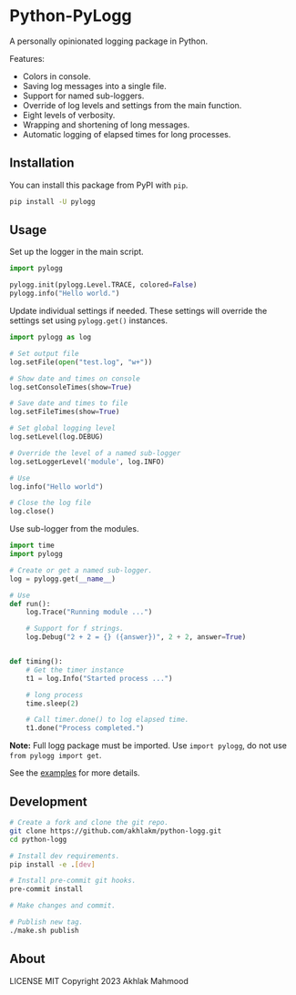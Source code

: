 # Python-PyLogg
A personally opinionated logging package in Python.

Features:
- Colors in console.
- Saving log messages into a single file.
- Support for named sub-loggers.
- Override of log levels and settings from the main function.
- Eight levels of verbosity.
- Wrapping and shortening of long messages.
- Automatic logging of elapsed times for long processes.

## Installation
You can install this package from PyPI with `pip`.

```sh
pip install -U pylogg
```

## Usage
Set up the logger in the main script.

```python
import pylogg

pylogg.init(pylogg.Level.TRACE, colored=False)
pylogg.info("Hello world.")
```

Update individual settings if needed. These settings will override the settings set using `pylogg.get()` instances.

```python
import pylogg as log

# Set output file
log.setFile(open("test.log", "w+"))

# Show date and times on console
log.setConsoleTimes(show=True)

# Save date and times to file
log.setFileTimes(show=True)

# Set global logging level
log.setLevel(log.DEBUG)

# Override the level of a named sub-logger
log.setLoggerLevel('module', log.INFO)

# Use
log.info("Hello world")

# Close the log file
log.close()
```

Use sub-logger from the modules.
```python
import time
import pylogg

# Create or get a named sub-logger.
log = pylogg.get(__name__)

# Use
def run():
    log.Trace("Running module ...")

    # Support for f strings.
    log.Debug("2 + 2 = {} ({answer})", 2 + 2, answer=True)


def timing():
    # Get the timer instance
    t1 = log.Info("Started process ...")

    # long process
    time.sleep(2)

    # Call timer.done() to log elapsed time.
    t1.done("Process completed.")

```

**Note:** Full logg package must be imported. Use `import pylogg`,
do not use `from pylogg import get`.

See the [examples](https://github.com/akhlakm/python-logg/tree/main/examples)
for more details.

## Development
```sh
# Create a fork and clone the git repo.
git clone https://github.com/akhlakm/python-logg.git
cd python-logg

# Install dev requirements.
pip install -e .[dev]

# Install pre-commit git hooks.
pre-commit install

# Make changes and commit.

# Publish new tag.
./make.sh publish
```

## About
LICENSE MIT Copyright 2023 Akhlak Mahmood
